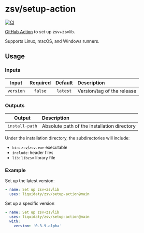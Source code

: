 # zsv/setup-action

[![CI](https://github.com/liquidaty/zsv/actions/workflows/setup-action.yml/badge.svg?branch=main)](https://github.com/liquidaty/zsv/actions/workflows/setup-action.yml)

[GitHub Action](https://docs.github.com/en/actions) to set up zsv+zsvlib.

Supports Linux, macOS, and Windows runners.

## Usage

### Inputs

|   Input   | Required | Default  | Description                |
| :-------: | :------: | :------: | :------------------------- |
| `version` | `false`  | `latest` | Version/tag of the release |

### Outputs

|     Output     | Description                                 |
| :------------: | :------------------------------------------ |
| `install-path` | Absolute path of the installation directory |

Under the installation directory, the subdirectories will include:

- `bin`: `zsv`/`zsv.exe` executable
- `include`: header files
- `lib`: `libzsv` library file

### Example

Set up the latest version:

```yml
- name: Set up zsv+zsvlib
  uses: liquidaty/zsv/setup-action@main
```

Set up a specific version:

```yml
- name: Set up zsv+zsvlib
  uses: liquidaty/zsv/setup-action@main
  with:
    version: '0.3.9-alpha'
```
